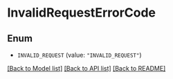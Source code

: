 # InvalidRequestErrorCode

## Enum


* `INVALID_REQUEST` (value: `"INVALID_REQUEST"`)


[[Back to Model list]](../README.md#documentation-for-models) [[Back to API list]](../README.md#documentation-for-api-endpoints) [[Back to README]](../README.md)


